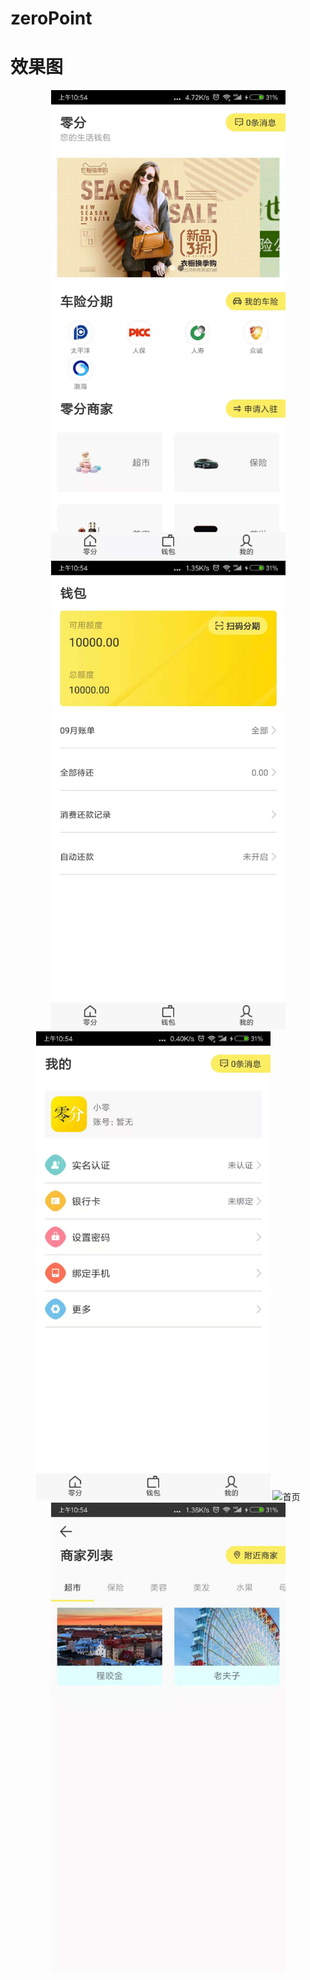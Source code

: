 zeroPoint
=========

效果图
======

<div align=center>
  <img src="https://github.com/ycb0318/zeroPoint/blob/master/app/screenshot/1.jpeg" width="375" alt="首页"/>
  <img src="https://github.com/ycb0318/zeroPoint/blob/master/app/screenshot/2.jpeg" width="375" alt="首页"/>
</div>  

<div align=center>
  <img src="https://github.com/ycb0318/zeroPoint/blob/master/app/screenshot/3.jpeg" width="375" alt="首页"/>
  <img src="https://github.com/ycb0318/zeroPoint/blob/master/app/screenshot/4.jpeg" width="375" alt="首页"/>
</div>  

<div align=center>
  <img src="https://github.com/ycb0318/zeroPoint/blob/master/app/screenshot/5.jpeg" width="375" alt="首页"/>
</div>  
